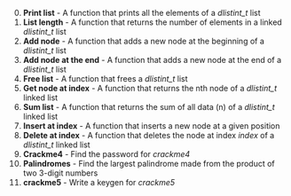 0. **Print list** - A function that prints all the elements of a *dlistint_t* list
1. **List length** - A function that returns the number of elements in a linked *dlistint_t* list
2. **Add node** - A function that adds a new node at the beginning of a *dlistint_t* list
3. **Add node at the end** - A function that adds a new node at the end of a *dlistint_t* list
4. **Free list** - A function that frees a *dlistint_t* list
5. **Get node at index** - A function that returns the nth node of a *dlistint_t* linked list
6. **Sum list** - A function that returns the sum of all data (n) of a *dlistint_t* linked list
7. **Insert at index** - A function that inserts a new node at a given position
8. **Delete at index** - A function that deletes the node at index *index* of a *dlistint_t* linked list
9. **Crackme4** - Find the password for *crackme4*
10. **Palindromes** - Find the largest palindrome made from the product of two 3-digit numbers
11. **crackme5** - Write a keygen for *crackme5*

